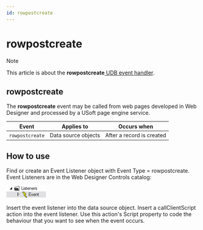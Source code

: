 ```yaml
---
id: rowpostcreate
---
```


# rowpostcreate



> [!NOTE]
> This article is about the **rowpostcreate**[ UDB event handler](/docs/Web_and_app_UIs/UDB_Events).

## **rowpostcreate**

The **rowpostcreate** event may be called from web pages developed in Web Designer and processed by a USoft page engine service.

|**Event**|**Applies to**|**Occurs when**|
|--------|--------|--------|
|`rowpostcreate`|Data source objects|After a record is created|



## How to use

Find or create an Event Listener object with Event Type = rowpostcreate. Event Listeners are in the Web Designer Controls catalog:

![](./assets/ff8672be-ff07-426e-ba7e-0ecf37444b63.png)

Insert the event listener into the data source object. Insert a callClientScript action into the event listener. Use this action's Script property to code the behaviour that you want to see when the event occurs.